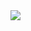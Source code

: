 <img align="right" src="https://github-readme-stats.vercel.app/api?username=null-nope&show_icons=true" />

<!--![Anurag's GitHub stats](https://github-readme-stats.vercel.app/api?username=null-nope&show_icons=true&theme=dracula)-->
